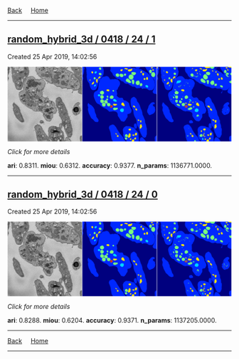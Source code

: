 
[Back](..)&nbsp;&nbsp;&nbsp;&nbsp;&nbsp;[Home](https://leapmanlab.github.io/snapshots)

---

<div class="summary"><a href="1"><h2>random_hybrid_3d / 0418 / 24 / 1</h2></a><p>Created 25 Apr 2019, 14:02:56
</p><a href="1"><img src="1/media/summary.png" align="center"></a><p>
<i>Click for more details</i>
</p></div>

**ari**: 0.8311. **miou**: 0.6312. **accuracy**: 0.9377. **n_params**: 1136771.0000. 

---

<div class="summary"><a href="0"><h2>random_hybrid_3d / 0418 / 24 / 0</h2></a><p>Created 25 Apr 2019, 14:02:56
</p><a href="0"><img src="0/media/summary.png" align="center"></a><p>
<i>Click for more details</i>
</p></div>

**ari**: 0.8288. **miou**: 0.6204. **accuracy**: 0.9371. **n_params**: 1137205.0000. 

---

[Back](..)&nbsp;&nbsp;&nbsp;&nbsp;&nbsp;[Home](https://leapmanlab.github.io/snapshots)

---